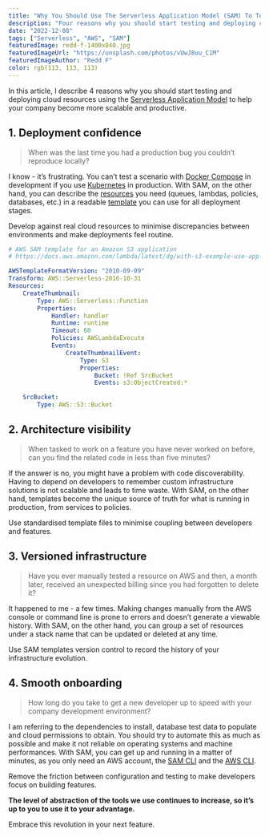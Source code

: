 ```yaml
---
title: "Why You Should Use The Serverless Application Model (SAM) To Test And Deploy Cloud Resources In AWS"
description: "Four reasons why you should start testing and deploying cloud resources using the Serverless Application Model to help your company become more scalable and productive."
date: "2022-12-08"
tags: ["Serverless", "AWS", "SAM"]
featuredImage: redd-f-1400x840.jpg
featuredImageUrl: "https://unsplash.com/photos/vUwJ8uu_C1M"
featuredImageAuthor: "Redd F"
color: rgb(113, 113, 113)
---
```


In this article, I describe 4 reasons why you should start testing and deploying cloud resources using the [Serverless Application Model](https://aws.amazon.com/serverless/sam/) to help your company become more scalable and productive.

## 1. Deployment confidence

> When was the last time you had a production bug you couldn’t reproduce locally?

I know - it’s frustrating. You can’t test a scenario with [Docker Compose](https://docs.docker.com/compose/gettingstarted/) in development if you use [Kubernetes](https://kubernetes.io/) in production. With SAM, on the other hand, you can describe the [resources](https://docs.aws.amazon.com/serverless-application-model/latest/developerguide/sam-specification-resources-and-properties.html) you need (queues, lambdas, policies, databases, etc.) in a readable [template](https://docs.aws.amazon.com/serverless-application-model/latest/developerguide/sam-specification-template-anatomy.html) you can use for all deployment stages.

Develop against real cloud resources to minimise discrepancies between environments and make deployments feel routine.

```yaml
# AWS SAM template for an Amazon S3 application
# https://docs.aws.amazon.com/lambda/latest/dg/with-s3-example-use-app-spec.html

AWSTemplateFormatVersion: "2010-09-09"
Transform: AWS::Serverless-2016-10-31
Resources:
    CreateThumbnail:
        Type: AWS::Serverless::Function
        Properties:
            Handler: handler
            Runtime: runtime
            Timeout: 60
            Policies: AWSLambdaExecute
            Events:
                CreateThumbnailEvent:
                    Type: S3
                    Properties:
                        Bucket: !Ref SrcBucket
                        Events: s3:ObjectCreated:*

    SrcBucket:
        Type: AWS::S3::Bucket
```

## 2. Architecture visibility

> When tasked to work on a feature you have never worked on before, can you find the related code in less than five minutes?

If the answer is no, you might have a problem with code discoverability. Having to depend on developers to remember custom infrastructure solutions is not scalable and leads to time waste. With SAM, on the other hand, templates become the unique source of truth for what is running in production, from services to policies.

Use standardised template files to minimise coupling between developers and features.

## 3. Versioned infrastructure

> Have you ever manually tested a resource on AWS and then, a month later, received an unexpected billing since you had forgotten to delete it?

It happened to me - a few times. Making changes manually from the AWS console or command line is prone to errors and doesn’t generate a viewable history. With SAM, on the other hand, you can group a set of resources under a stack name that can be updated or deleted at any time.

Use SAM templates version control to record the history of your infrastructure evolution.

## 4. Smooth onboarding

> How long do you take to get a new developer up to speed with your company development environment?

I am referring to the dependencies to install, database test data to populate and cloud permissions to obtain. You should try to automate this as much as possible and make it not reliable on operating systems and machine performances. With SAM, you can get up and running in a matter of minutes, as you only need an AWS account, the [SAM CLI](https://docs.aws.amazon.com/serverless-application-model/latest/developerguide/install-sam-cli.html) and the [AWS CLI](https://aws.amazon.com/cli/).

Remove the friction between configuration and testing to make developers focus on building features.

**The level of abstraction of the tools we use continues to increase, so it’s up to you to use it to your advantage.**

Embrace this revolution in your next feature.
